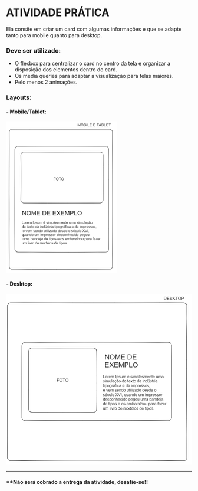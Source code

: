 # ATIVIDADE PRÁTICA

Ela consite em criar um card com algumas informações e que se adapte tanto para mobile quanto para desktop.

### Deve ser utilizado:

- O flexbox para centralizar o card no centro da tela e organizar a disposição dos elementos dentro do card.
- Os media queries para adaptar a visualização para telas maiores.
- Pelo menos 2 animações.

### Layouts:

#### - Mobile/Tablet:

<img src="./mobile.png" width="300" />

#### - Desktop:

<img src="./desktop.png"  heigth="300" />

---

#### \*\*Não será cobrado a entrega da atividade, desafie-se!!
